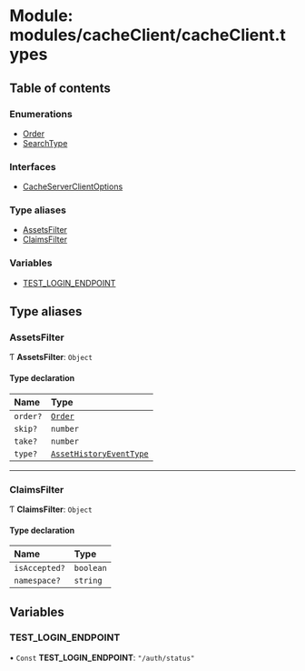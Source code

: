 # Module: modules/cacheClient/cacheClient.types

## Table of contents

### Enumerations

- [Order](../enums/modules_cacheClient_cacheClient_types.Order.md)
- [SearchType](../enums/modules_cacheClient_cacheClient_types.SearchType.md)

### Interfaces

- [CacheServerClientOptions](../interfaces/modules_cacheClient_cacheClient_types.CacheServerClientOptions.md)

### Type aliases

- [AssetsFilter](modules_cacheClient_cacheClient_types.md#assetsfilter)
- [ClaimsFilter](modules_cacheClient_cacheClient_types.md#claimsfilter)

### Variables

- [TEST\_LOGIN\_ENDPOINT](modules_cacheClient_cacheClient_types.md#test_login_endpoint)

## Type aliases

### AssetsFilter

Ƭ **AssetsFilter**: `Object`

#### Type declaration

| Name | Type |
| :------ | :------ |
| `order?` | [`Order`](../enums/modules_cacheClient_cacheClient_types.Order.md) |
| `skip?` | `number` |
| `take?` | `number` |
| `type?` | [`AssetHistoryEventType`](../enums/modules_assets_assets_types.AssetHistoryEventType.md) |

___

### ClaimsFilter

Ƭ **ClaimsFilter**: `Object`

#### Type declaration

| Name | Type |
| :------ | :------ |
| `isAccepted?` | `boolean` |
| `namespace?` | `string` |

## Variables

### TEST\_LOGIN\_ENDPOINT

• `Const` **TEST\_LOGIN\_ENDPOINT**: ``"/auth/status"``
